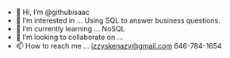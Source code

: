 - 👋 Hi, I’m @githubisaac
- 👀 I’m interested in ... Using SQL to answer business questions.
- 🌱 I’m currently learning ... NoSQL
- 💞️ I’m looking to collaborate on ...
- 📫 How to reach me ... izzyskenazy@gmail.com 646-784-1654


